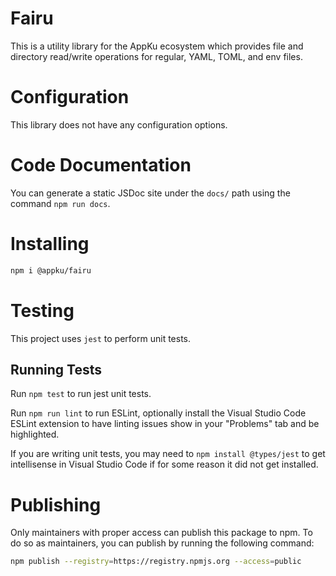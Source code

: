# Fairu
This is a utility library for the AppKu ecosystem which provides file and directory read/write operations for regular, YAML, TOML, and env files.

# Configuration
This library does not have any configuration options.

# Code Documentation
You can generate a static JSDoc site under the `docs/` path using the command `npm run docs`.

# Installing
```sh
npm i @appku/fairu
```

# Testing
This project uses `jest` to perform unit tests.

## Running Tests
Run `npm test` to run jest unit tests.

Run `npm run lint` to run ESLint, optionally install the Visual Studio Code ESLint extension to have linting issues show in your "Problems" tab and be highlighted.

If you are writing unit tests, you may need to `npm install @types/jest` to get intellisense in Visual Studio Code if for some reason it did not get installed.

# Publishing
Only maintainers with proper access can publish this package to npm. To do so as maintainers, you can publish by running the following command:

```sh
npm publish --registry=https://registry.npmjs.org --access=public
```